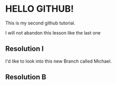# HELLO GITHUB!

This is my second github tutorial.

I will not abandon this lesson like the last one

## Resolution I

I'd like to look into this new Branch called Michael.

## Resolution B